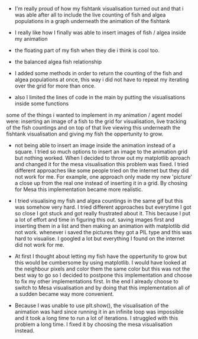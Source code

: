 <!-- things i like/proud of -->
- I'm  really proud of how my fishtank visualisation turned out and that i was able after all to include the live counting of fish and algea populations in a graph underneath the animation of the fishtank

- I really like how I finally was able to insert images of fish / algea inside my animation

- the floating part of my fish when they die i think is cool too.

- the balanced algea fish relationship



<!-- how i cleaned up some parts -->
- I added some methods in order to return the counting of the fish and algea populations at once, this way i did not have to repeat my iterating over the grid for more than once.

- also I limited the lines of code in the main by putting the visualisations inside some functions



<!-- biggest decisions -->
some of the things i wanted to implement in my animation / agent model were: inserting an image of a fish to the grid for visualisation, live tracking of the fish countings and on top of that live viewing this underneath the fishtank visualisation and giving my fish the oppertunity to grow.


- not being able to insert an image inside the animation instead of a square. I tried so much options to insert an image to the animation grid but nothing worked. When I decided to throw out my matplotlib aproach and changed it for the mesa visualisation this problem was fixed. I tried different approaches like some people tried on the internet but they did not work for me. For example, one approach only made my new 'picture' a close up from the real one instead of inserting it in a grid. By chosing for Mesa this implementation became more realistic.

- I tried visualising my fish and algea countings in the same gif but this was somehow very hard. I tried different approaches but everytime I got so close I got stuck and got really frustrated about it. This because I put a lot of effort and time in figuring this out. saving images first and inserting them in a list and then making an animation with matplotlib did not work. whenever i saved the pictures they got a PIL type and this was hard to visualise. I googled a lot but everything I found on the internet did not work for me.

- At first I thought about letting my fish have the oppertunity to grow but this would be cumbersome by using matplotlib. I would have looked at the neighbour pixels and color them the same color but this was not the best way to go so I decided to postpone this implementation and choose to fix my other implementations first. In the end I already choose to switch to Mesa visualisation and by doing that this implementation all of a sudden became way more convenient.


<!-- hard life of having windows 10 -->
- Because I was unable to use plt.show(), the visualisation of the animation was hard since running it in an infinite loop was impossible and it took a long time to run a lot of iterations. I struggled with this problem a long time. I fixed it by choosing the mesa visualisation instead.